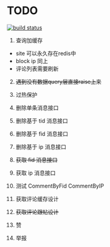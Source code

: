 TODO
======
[![build status](http://ci.hunantv.com/projects/14/status.png?ref=master)](http://ci.hunantv.com/projects/14?ref=master)

1. 查询加缓存
  * site 可以永久存在redis中
  * block ip 同上
  * 评论列表需要刷新
2. ~~遇到没有数据query层直接raise上来~~
3. 过热保护

4. 删除单条消息接口
5. 删除基于 tid 消息接口
6. 删除基于 fid 消息接口
7. 删除基于 ip 消息接口

8. ~~获取 fid 消息接口~~
9. 获取 ip 消息接口

10. 测试 CommentByFid CommentByIP
11. 获取评论缓存设计
12. ~~获取评论跟帖设计~~

13. 赞
14. 举报

